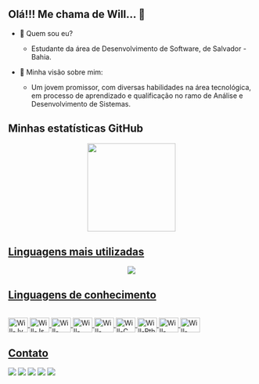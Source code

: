 
## Olá!!! Me chama de Will... 👋 <br/>


 - 🤔 Quem sou eu?
    - Estudante da área de Desenvolvimento de Software, de Salvador - Bahia.

 - 💬 Minha visão sobre mim:
    - Um jovem promissor, com diversas habilidades na área tecnológica, em processo de aprendizado e qualificação no ramo de Análise e Desenvolvimento de Sistemas.



## Minhas estatísticas GitHub
<div align="center">
  <a href="https://github.com/wiildson">
  <img height="180em" src="https://github-readme-stats.vercel.app/api?username=wiildson&show_icons=true&theme=dark&include_all_commits=true&count_private=true"/>
</div>

## Linguagens mais utilizadas
<div align="center">
  <a href="https://github.com/wiildson">
  <img src="https://github-readme-stats.vercel.app/api/top-langs/?username=wiildson&langs_count=8"/>
</div>

## Linguagens de conhecimento
<div style="display: inline_block"><br>
<img align="center" alt="Will-Jv" height="30" width="40" src="https://cdn.jsdelivr.net/gh/devicons/devicon/icons/java/java-original-wordmark.svg" />
<img align="center" alt="Will-Js" height="30" width="40" src="https://cdn.jsdelivr.net/gh/devicons/devicon/icons/javascript/javascript-plain.svg" />
<img align="center" alt="Will-Php" height="30" width="40" src="https://cdn.jsdelivr.net/gh/devicons/devicon/icons/php/php-plain.svg" />
<img align="center" alt="Will-Html" height="30" width="40" src="https://cdn.jsdelivr.net/gh/devicons/devicon/icons/html5/html5-plain-wordmark.svg" />
<img align="center" alt="Will-Css" height="30" width="40" src="https://cdn.jsdelivr.net/gh/devicons/devicon/icons/css3/css3-plain-wordmark.svg" />
<img align="center" alt="Will-C" height="30" width="40" src="https://cdn.jsdelivr.net/gh/devicons/devicon/icons/c/c-plain.svg" />
<img align="center" alt="Will-Pth" height="30" width="40" src="https://cdn.jsdelivr.net/gh/devicons/devicon/icons/python/python-original.svg" />
<img align="center" alt="Will-MSql" height="30" width="40" src="https://cdn.jsdelivr.net/gh/devicons/devicon/icons/mysql/mysql-original-wordmark.svg" />
<img align="center" alt="Will-Fgm" height="30" width="40" src="https://cdn.jsdelivr.net/gh/devicons/devicon/icons/figma/figma-original.svg" />
</div>
          
## Contato
<a href="https://www.instagram.com/wiildson/" target="_blank"><img src="https://img.shields.io/badge/-Instagram-%23E4405F?style=for-the-badge&logo=instagram&logoColor=white" target="_blank"></a>
<a href="https://www.linkedin.com/in/wildson-santos-3663a7173" target="_blank"><img src="https://img.shields.io/badge/-LinkedIn-%230077B5?style=for-the-badge&logo=linkedin&logoColor=white" target="_blank"></a> 
<a href="mailto:wildsonpaixaosantos@gmail.com" target="_blank"><img src="https://img.shields.io/badge/Gmail-D14836?style=for-the-badge&logo=gmail&logoColor=white" target="_blank"></a>
<a href="https://wa.link/6x7s7a" target="_blank"><img src="https://img.shields.io/badge/WhatsApp-25D366?style=for-the-badge&logo=whatsapp&logoColor=white" target="_blank"></a>
<a href="https://wildsonsantosdev.000webhostapp.com/portfolio/" target="_blank"><img src="https://img.shields.io/badge/website-000000?style=for-the-badge&logo=About.me&logoColor=white" target="_blank"></a>

